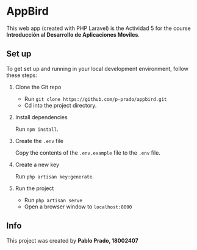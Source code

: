 # AppBird
This web app (created with PHP Laravel) is the Actividad 5 for the course **Introducción al Desarrollo de Aplicaciones Moviles**.

## Set up
To get set up and running in your local development environment, follow these steps:
1. Clone the Git repo
    - Run `git clone https://github.com/p-prado/appbird.git`
    - Cd into the project directory.
2. Install dependencies

    Run `npm install`.

3. Create the `.env` file

    Copy the contents of the `.env.example` file to the `.env` file.

4. Create a new key

    Run `php artisan key:generate`.
    
5. Run the project
    - Run `php artisan serve`
    - Open a browser window to `localhost:8000`

## Info
This project was created by **Pablo Prado, 18002407**